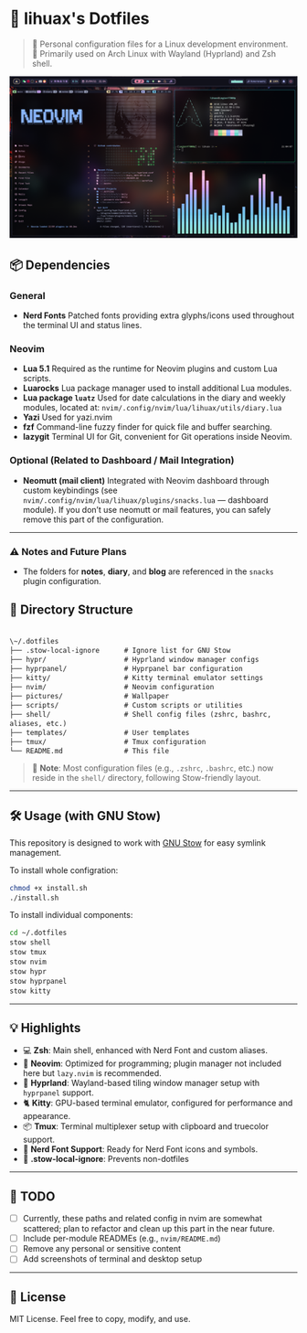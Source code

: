 # 🌱 lihuax's Dotfiles

> 🧠 Personal configuration files for a Linux development environment.  
> 📍 Primarily used on Arch Linux with Wayland (Hyprland) and Zsh shell.

![screenshots](.img/2025-09-21-21-07-01.png)

## 📦 Dependencies

### General

- **Nerd Fonts**
  Patched fonts providing extra glyphs/icons used throughout the terminal UI and status lines.

### Neovim

- **Lua 5.1**
  Required as the runtime for Neovim plugins and custom Lua scripts.
- **Luarocks**
  Lua package manager used to install additional Lua modules.
- **Lua package `luatz`**
  Used for date calculations in the diary and weekly modules, located at:
  `nvim/.config/nvim/lua/lihuax/utils/diary.lua`
- **Yazi**
  Used for yazi.nvim
- **fzf**
  Command-line fuzzy finder for quick file and buffer searching.
- **lazygit**
  Terminal UI for Git, convenient for Git operations inside Neovim.

### Optional (Related to Dashboard / Mail Integration)

- **Neomutt (mail client)**
  Integrated with Neovim dashboard through custom keybindings (see `nvim/.config/nvim/lua/lihuax/plugins/snacks.lua` — dashboard module).
  If you don’t use neomutt or mail features, you can safely remove this part of the configuration.

---

### ⚠️ Notes and Future Plans

- The folders for **notes**, **diary**, and **blog** are referenced in the `snacks` plugin configuration.

## 📁 Directory Structure

```

\~/.dotfiles
├── .stow-local-ignore      # Ignore list for GNU Stow
├── hypr/                   # Hyprland window manager configs
├── hyprpanel/              # Hyprpanel bar configuration
├── kitty/                  # Kitty terminal emulator settings
├── nvim/                   # Neovim configuration
├── pictures/               # Wallpaper
├── scripts/                # Custom scripts or utilities
├── shell/                  # Shell config files (zshrc, bashrc, aliases, etc.)
├── templates/              # User templates
├── tmux/                   # Tmux configuration
└── README.md               # This file

```

> 📝 **Note**: Most configuration files (e.g., `.zshrc`, `.bashrc`, etc.) now reside in the `shell/` directory, following Stow-friendly layout.

---

## 🛠 Usage (with GNU Stow)

This repository is designed to work with [GNU Stow](https://www.gnu.org/software/stow/) for easy symlink management.

To install whole configration:

```bash
chmod +x install.sh
./install.sh
```

To install individual components:

```bash
cd ~/.dotfiles
stow shell
stow tmux
stow nvim
stow hypr
stow hyprpanel
stow kitty
```

---

## 💡 Highlights

- 💻 **Zsh**: Main shell, enhanced with Nerd Font and custom aliases.
- 🧮 **Neovim**: Optimized for programming; plugin manager not included here but `lazy.nvim` is recommended.
- 🧊 **Hyprland**: Wayland-based tiling window manager setup with `hyprpanel` support.
- 🐈 **Kitty**: GPU-based terminal emulator, configured for performance and appearance.
- 📦 **Tmux**: Terminal multiplexer setup with clipboard and truecolor support.
- 🎨 **Nerd Font Support**: Ready for Nerd Font icons and symbols.
- 🧾 **.stow-local-ignore**: Prevents non-dotfiles

---

## 🚧 TODO

- [ ] Currently, these paths and related config in nvim are somewhat scattered; plan to refactor and clean up this part in the near future.
- [ ] Include per-module READMEs (e.g., `nvim/README.md`)
- [ ] Remove any personal or sensitive content
- [ ] Add screenshots of terminal and desktop setup

---

## 📜 License

MIT License.
Feel free to copy, modify, and use.
